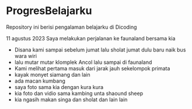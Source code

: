 # ProgresBelajarku
Repository ini berisi pengalaman belajarku di Dicoding


11 agustus 2023
Saya melakukan perjalanan ke faunaland bersama kia
  * Disana kami sampai sebelum jumat lalu sholat jumat dulu baru naik bus wara wiri
  * lalu mutar mutar klomplek Ancol lalu sampai di faunaland
  * Kami melihat pertama masuk dari jarak jauh sekelompok primata
  * kayak monyet siamang dan lain
  * ada macan kumbang
  * saya foto sama kia dengan kura kura
  * kia foto dan vidio sama kambing unta shaound sheep
  * kia ngasih makan singa dan sholat dan lain lain
